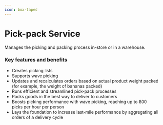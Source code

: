 ```yaml
---
icon: box-taped
---
```


# Pick-pack Service

Manages the picking and packing process in-store or in a warehouse.

### Key features and benefits

* Creates picking lists
* Supports wave picking
* Updates and recalculates orders based on actual product weight packed (for example, the weight of bananas packed)
* Runs efficient and streamlined pick-pack processes
* Packs goods in the best way to deliver to customers
* Boosts picking performance with wave picking, reaching up to 800 picks per hour per person
* Lays the foundation to increase last-mile performance by aggregating all orders of a delivery cycle